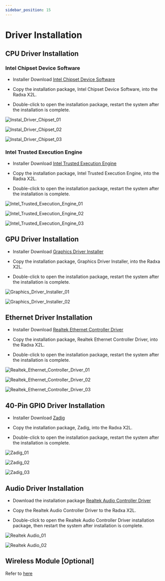 ```yaml
---
sidebar_position: 15
---
```


# Driver Installation

## CPU Driver Installation

### Intel Chipset Device Software

- Installer Download [Intel Chipset Device Software](https://dl.radxa.com/x/x2l/radxa_x2l_cpu_driver_intel_10.1.18768.8273.zip)

- Copy the installation package, Intel Chipset Device Software, into the Radxa X2L.

- Double-click to open the installation package, restart the system after the installation is complete.

![Instal_Driver_Chipset_01](/img/x/x2l/intel_chipset_device_software_01.webp)

![Instal_Driver_Chipset_02](/img/x/x2l/intel_chipset_device_software_02.webp)

![Instal_Driver_Chipset_03](/img/x/x2l/intel_chipset_device_software_03.webp)

### Intel Trusted Execution Engine

- Installer Download [Intel Trusted Execution Engine](https://dl.radxa.com/x/x2l/radxa_x2l_Intel_Trusted_Execution_Engine_4.0.0.1232.zip)

- Copy the installation package, Intel Trusted Execution Engine, into the Radxa X2L.

- Double-click to open the installation package, restart the system after the installation is complete.

![Intel_Trusted_Execution_Engine_01](/img/x/x2l/intel_trusted_execution_engine_01.webp)

![Intel_Trusted_Execution_Engine_02](/img/x/x2l/intel_trusted_execution_engine_02.webp)

![Intel_Trusted_Execution_Engine_03](/img/x/x2l/intel_trusted_execution_engine_03.webp)

## GPU Driver Installation

- Installer Download [Graphics Driver Installer](https://dl.radxa.com/x/x2l/radxa_x2l_gpu_driver.zip)

- Copy the installation package, Graphics Driver Installer, into the Radxa X2L.

- Double-click to open the installation package, restart the system after the installation is complete.

![Graphics_Driver_Installer_01](/img/x/x2l/graphics_driver_installer_01.webp)

![Graphics_Driver_Installer_02](/img/x/x2l/graphics_driver_installer_02.webp)

## Ethernet Driver Installation

- Installer Download [Realtek Ethernet Controller Driver](https://dl.radxa.com/x/x2l/radxa_x2l_ethernet_driver.zip)

- Copy the installation package, Realtek Ethernet Controller Driver, into the Radxa X2L.

- Double-click to open the installation package, restart the system after the installation is complete.

![Realtek_Ethernet_Controller_Driver_01](/img/x/x2l/realtek_ethernet_controller_driver_01.webp)

![Realtek_Ethernet_Controller_Driver_02](/img/x/x2l/realtek_ethernet_controller_driver_02.webp)

![Realtek_Ethernet_Controller_Driver_03](/img/x/x2l/realtek_ethernet_controller_driver_03.webp)

## 40-Pin GPIO Driver Installation

- Installer Download [Zadig](https://dl.radxa.com/x/x2l/radxa_x2l_rp2040_driver.zip)

- Copy the installation package, Zadig, into the Radxa X2L.

- Double-click to open the installation package, restart the system after the installation is complete.

![Zadig_01](/img/x/x2l/zadig_01.webp)

![Zadig_02](/img/x/x2l/zadig_02.webp)

![Zadig_03](/img/x/x2l/zadig_03.webp)

## Audio Driver Installation

- Download the installation package [Realtek Audio Controller Driver](https://dl.radxa.com/x/x2l/radxa_x2l_audio_driver.zip)

- Copy the Realtek Audio Controller Driver to the Radxa X2L.

- Double-click to open the Realtek Audio Controller Driver installation package, then restart the system after installation is complete.

![Realtek Audio_01](/img/x/x2l/realtek_audio_01.webp)

![Realtek Audio_02](/img/x/x2l/realtek_audio_02.webp)

## Wireless Module [Optional]

Refer to [here](accessories/wireless-module)
